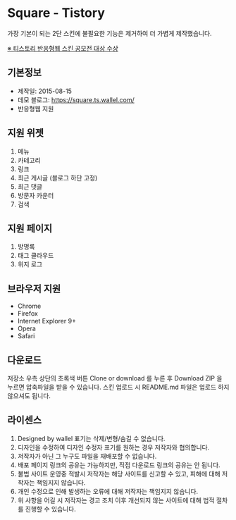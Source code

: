 # Square - Tistory

가장 기본이 되는 2단 스킨에 불필요한 기능은 제거하여 더 가볍게 제작했습니다.

[※ 티스토리 반응형웹 스킨 공모전 대상 수상](https://notice.tistory.com/2256)

## 기본정보
- 제작일: 2015-08-15
- 데모 블로그: https://square.ts.wallel.com/
- 반응형웹 지원

## 지원 위젯
1. 메뉴
2. 카테고리
3. 링크
4. 최근 게시글 (블로그 하단 고정)
5. 최근 댓글
6. 방문자 카운터
7. 검색

## 지원 페이지
1. 방명록
2. 태그 클라우드
3. 위지 로그

## 브라우저 지원
- Chrome
- Firefox
- Internet Explorer 9+
- Opera
- Safari

## 다운로드
저장소 우측 상단의 초록색 버튼 Clone or download 를 누른 후 Download ZIP 을 누르면 압축파일을 받을 수 있습니다.
스킨 업로드 시 README.md 파일은 업로드 하지 않으셔도 됩니다.

## 라이센스
1. Designed by wallel 표기는 삭제/변형/숨길 수 없습니다.
2. 디자인을 수정하여 디자인 수정자 표기를 원하는 경우 저작자와 협의합니다.
3. 저작자가 아닌 그 누구도 파일을 재배포할 수 없습니다.
4. 배포 페이지 링크의 공유는 가능하지만, 직접 다운로드 링크의 공유는 안 됩니다.
5. 불법 사이트 운영중 적발시 저작자는 해당 사이트를 신고할 수 있고, 피해에 대해 저작자는 책임지지 않습니다.
6. 개인 수정으로 인해 발생하는 오류에 대해 저작자는 책임지지 않습니다.
7. 위 사항을 어길 시 저작자는 경고 조치 이후 개선되지 않는 사이트에 대해 법적 절차를 진행할 수 있습니다.
